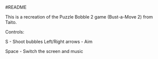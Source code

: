 #README

This is a recreation of the Puzzle Bobble 2 game (Bust-a-Move 2) from Taito.

Controls:

S - Shoot bubbles
Left/Right arrows - Aim 

Space - Switch the screen and music






